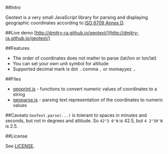 ##Intro

Geotext is a very small JavaScript library for parsing and displaying geographic coordinates according to [ISO 6709 Annex D](http://en.wikipedia.org/wiki/ISO_6709 "http://en.wikipedia.org/wiki/ISO_6709").

##Live demo
[http://dmitry-ra.github.io/geotext/](http://dmitry-ra.github.io/geotext/)

##Features
 - The order of coordinates does not matter to parse (lat/lon or lon/lat)
 - You can set your own unit symbol for altitude
 - Supported decimal mark is dot `.` comma `,` or momayyez `٫`

##Files

- [geoprint.js](https://github.com/dmitry-ra/geotext/blob/master/geoprint.js) - functions to convert numeric values of coordinates to a string
- [geoparse.js](https://github.com/dmitry-ra/geotext/blob/master/geoparse.js) - parsing text representation of the coordinates to numeric values

##Caveats
`GeoText.parse(...)` is tolerant to spaces in minutes and seconds, but not in degrees and altitude. So `42°3 0'N` is 42.5, but `4 2°30'N` is 2.5.

##License

See [LICENSE](https://github.com/dmitry-ra/geotext/blob/master/LICENSE).


